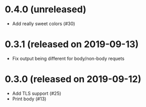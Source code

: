 # 0.4.0 (unreleased)

- Add really sweet colors (#30)

# 0.3.1 (released on 2019-09-13)

- Fix output being different for body/non-body requets

# 0.3.0 (released on 2019-09-12)

- Add TLS support (#25)
- Print body (#13)

